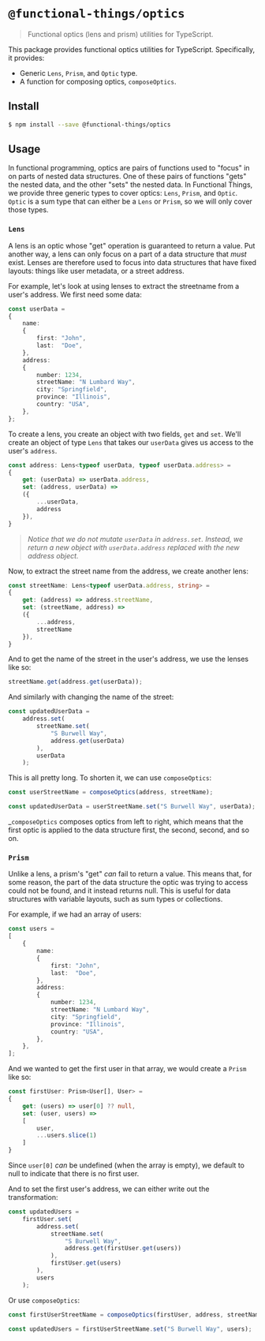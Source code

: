 # `@functional-things/optics`

> Functional optics (lens and prism) utilities for TypeScript.

This package provides functional optics utilities for TypeScript. Specifically,
it provides:
 *  Generic `Lens`, `Prism`, and `Optic` type.
 *  A function for composing optics, `composeOptics`.

## Install

```sh
$ npm install --save @functional-things/optics
```

## Usage

In functional programming, optics are pairs of functions used to "focus" in on
parts of nested data structures. One of these pairs of functions "gets" the
nested data, and the other "sets" the nested data. In Functional Things, we
provide three generic types to cover optics: `Lens`, `Prism`, and `Optic`.
`Optic` is a sum type that can either be a `Lens` or `Prism`, so we will only
cover those types.

### `Lens`

A lens is an optic whose "get" operation is guaranteed to return a value. Put
another way, a lens can only focus on a part of a data structure that _must_
exist. Lenses are therefore used to focus into data structures that have
fixed layouts: things like user metadata, or a street address.

For example, let's look at using lenses to extract the streetname from a user's
address. We first need some data:

```ts
const userData =
{
    name:
    {
        first: "John",
        last:  "Doe",
    },
    address:
    {
        number: 1234,
        streetName: "N Lumbard Way",
        city: "Springfield",
        province: "Illinois",
        country: "USA",
    },
};
```

To create a lens, you create an object with two fields, `get` and `set`. We'll
create an object of type `Lens` that takes our `userData` gives us access to
the user's `address`.

```ts
const address: Lens<typeof userData, typeof userData.address> =
{
    get: (userData) => userData.address,
    set: (address, userData) =>
    ({
        ...userData,
        address
    }),
}
```

> _Notice that we do not mutate `userData` in `address.set`. Instead, we return
> a new object with `userData.address` replaced with the new address object._

Now, to extract the street name from the address, we create another lens:

```ts
const streetName: Lens<typeof userData.address, string> =
{
    get: (address) => address.streetName,
    set: (streetName, address) =>
    ({
        ...address,
        streetName
    }),
}
```

And to get the name of the street in the user's address, we use the lenses like
so:

```ts
streetName.get(address.get(userData));
```

And similarly with changing the name of the street:

```ts
const updatedUserData = 
    address.set(
        streetName.set(
            "S Burwell Way",
            address.get(userData)
        ),
        userData
    );
```

This is all pretty long. To shorten it, we can use `composeOptics`:

```ts
const userStreetName = composeOptics(address, streetName);

const updatedUserData = userStreetName.set("S Burwell Way", userData);
```

_`composeOptics` composes optics from left to right, which means that the first
optic is applied to the data structure first, the second, second, and so on.

### `Prism`

Unlike a lens, a prism's "get" _can_ fail to return a value. This means that,
for some reason, the part of the data structure the optic was trying to access
could not be found, and it instead returns null. This is useful for data
structures with variable layouts, such as sum types or collections.

For example, if we had an array of users:
```ts
const users =
[
    {
        name:
        {
            first: "John",
            last:  "Doe",
        },
        address:
        {
            number: 1234,
            streetName: "N Lumbard Way",
            city: "Springfield",
            province: "Illinois",
            country: "USA",
        },
    },
];
```

And we wanted to get the first user in that array, we would create a `Prism`
like so:

```ts
const firstUser: Prism<User[], User> =
{
    get: (users) => user[0] ?? null,
    set: (user, users) =>
    [
        user,
        ...users.slice(1)
    ]
}
```

Since `user[0]` _can_ be undefined (when the array is empty), we default to null
to indicate that there is no first user.

And to set the first user's address, we can either write out the transformation:
```ts
const updatedUsers =
    firstUser.set(
        address.set(
            streetName.set(
                "S Burwell Way",
                address.get(firstUser.get(users))
            ),
            firstUser.get(users)
        ),
        users
    );
```

Or use `composeOptics`:
```ts
const firstUserStreetName = composeOptics(firstUser, address, streetName);

const updatedUsers = firstUserStreetName.set("S Burwell Way", users);
```